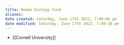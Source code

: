 ```yaml
---
title: Human Ecology Fund
aliases: 
date created: Saturday, June 17th 2023, 7:09:08 pm
date modified: Saturday, June 17th 2023, 7:09:10 pm
---
```

- [[Cornell University]]
  